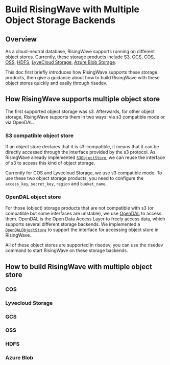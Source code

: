 # Build RisingWave with Multiple Object Storage Backends


<!-- Created by https://github.com/ekalinin/github-markdown-toc -->

## Overview
As a cloud-neutral database, RisingWave supports running on different object stores. Currently, these storage products include [S3](https://aws.amazon.com/s3/), [GCS](https://cloud.google.com/storage), [COS](https://cloud.tencent.com/product/cos), [OSS](https://www.aliyun.com/product/oss), [HDFS](https://hadoop.apache.org/docs/r1.2.1/hdfs_user_guide.html), [LyveCloud Storage](https://help.lyvecloud.seagate.com/en/s3-storage.html), [Azure Blob Storage](https://azure.microsoft.com/en-us/products/storage/blobs/). 

This doc first briefly introduces how RisingWave supports these storage products, then give a guidance about how to build RisingWave with these object stores quickly and easily through risedev.

## How RisingWave supports multiple object store
The first supported object storage was s3. Afterwards, for other object storage, RisingWave supports them in two ways: via s3 compatible mode or via OpenDAL.
### S3 compatible object store
If an object store declares that it is s3-compatible, it means that it can be directly accessed through the interface provided by the s3 protocol. As RisingWave already implemented [`S3ObjectStore`](https://github.com/risingwavelabs/risingwave/blob/1fd0394980fd713459df8076283bb1a1f46fef9a/src/object_store/src/object/s3.rs#L288), we can reuse the interface of s3 to access this kind of object storage.

Currently for COS and Lyvecloud Storage, we use s3 compatible mode. To use these two object storage products, you need to configure the `access_key`, `secret_key`, `region` and `bueket_name`.
### OpenDAL object store
For those (object) storage products that are not compatible with s3 (or compatible but some interfaces are unstable), we use [OpenDAL](https://github.com/apache/incubator-opendal) to access them. OpenDAL is the Open Data Access Layer to freely access data, which supports several different storage backends. We implemented a [`OpenDALObjectStore`](https://github.com/risingwavelabs/risingwave/blob/1fd0394980fd713459df8076283bb1a1f46fef9a/src/object_store/src/object/opendal_engine/opendal_object_store.rs#L61) to support the interface for accessing object store in RisingWave.

All of these object stores are supported in risedev, you can use the risedev command to start RisingWave on these storage backends.
## How to build RisingWave with multiple object store
### COS
### Lyvecloud Storage
### GCS
### OSS
### HDFS
### Azure Blob